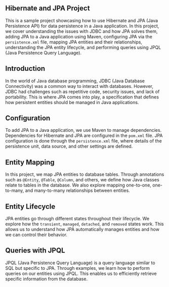 ## Hibernate and JPA Project

This is a sample project showcasing how to use Hibernate and JPA (Java Persistence API) for data persistence in a Java application. In this project, we cover understanding the issues with JDBC and how JPA solves them, adding JPA to a Java application using Maven, configuring JPA via the `persistence.xml` file, mapping JPA entities and their relationships, understanding the JPA entity lifecycle, and performing queries using JPQL (Java Persistence Query Language).

## Introduction

In the world of Java database programming, JDBC (Java Database Connectivity) was a common way to interact with databases. However, JDBC had challenges such as repetitive code, security issues, and lack of portability. This is where JPA comes into play, a specification that defines how persistent entities should be managed in Java applications.

## Configuration

To add JPA to a Java application, we use Maven to manage dependencies. Dependencies for Hibernate and JPA are configured in the `pom.xml` file. JPA configuration is done through the `persistence.xml` file, where details of the persistence unit, data source, and other settings are defined.

## Entity Mapping

In this project, we map JPA entities to database tables. Through annotations such as `@Entity`, `@Table`, `@Column`, and others, we define how Java classes relate to tables in the database. We also explore mapping one-to-one, one-to-many, and many-to-many relationships between entities.

## Entity Lifecycle

JPA entities go through different states throughout their lifecycle. We explore how the `transient`, `managed`, `detached`, and `removed` states work. This allows us to understand how JPA automatically manages entities and how we can control their behavior.

## Queries with JPQL

JPQL (Java Persistence Query Language) is a query language similar to SQL but specific to JPA. Through examples, we learn how to perform queries on our entities using JPQL. This enables us to efficiently retrieve specific information from the database.
